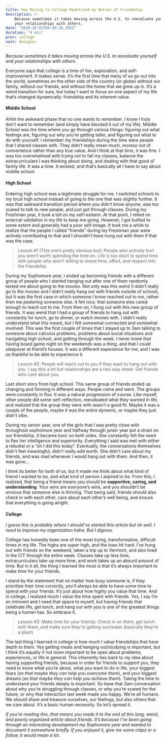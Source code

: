```yaml
---
title: How Moving to College Redefined my Notion of Friendship
description: >-
    Because sometimes it takes moving across the U.S. to reevaluate yourself and
    your relationships with others.
date: "2019-10-01T04:40:36.395Z"
duration: "4 min"
prev: college
next: designer
---
```


_Because sometimes it takes moving across the U.S. to reevaluate yourself and your relationships with others._

Everyone says that college is a time of fun, exploration, and self-improvement. It makes sense. It’s the first time that many of us go out into the world, sometimes on the other side of the country (or globe) without our family, without our friends, and without the home that we grew up in. It’s a weird transition for sure, but today I want to focus on one aspect of my life that’s changed dynamically: friendship and its inherent value.

#### Middle School

Ahhh the awkward phase that no one wants to remember. I know I truly don’t want to remember (and simply have blocked it out of my life). Middle School was the time where you go through various things: figuring out what feelings are, figuring out why you’re getting taller, and figuring out what to do with yourself. I remember my friendships during the time were people that I shared classes with. They didn’t really mean much, moreso out of convenience rather than any true value. And I think at that time, it was fine. I was too overwhelmed with trying not to fail my classes, balance the extracurriculars I was thinking about doing, and dealing with that good ol’ family life. It was a time. It existed, and that’s basically all I have to say about middle school.

#### High School

Entering high school was a legitimate struggle for me. I switched schools to my local high school instead of going to the one that was slightly further. It was that awkward transition period where you didn’t know anyone, was too scared to talk to new people, and just got through classes. During my Freshman year, it took a toll on my self-esteem. At that point, I relied on external validation in my life to keep me going. However, I got bullied to some extent and generally had a poor self-image. It took me a while to realize that the people I called “friends” during my Freshman year were actively contributing to that and I shouldn’t have hung out with them if that was the case.

> Lesson #1 (This one’s pretty obvious but): People who actively hurt you aren’t worth spending the time on. Life is too short to spend time with people who aren’t willing to invest time, effort, and respect into the friendship.

During my Sophomore year, I ended up becoming friends with a different group of people who I started hanging out after one of them randomly texted me about going to the movies. Not only was this weird (I didn’t really go to the movies and I didn’t really hang out with friends outside of school), but it was the first case in which someone I know reached out to me, rather then me pestering someone else. It felt nice, that someone else cared enough to reach out to me. From then on, I hung out with this new group of friends. It was weird that I had a group of friends to hang out with constantly for lunch, go to dinner, or watch movies with. I didn’t really understand what this meant, but I felt somewhat connected and somewhat involved. This was the first couple of times that I stayed up to 3am talking to someone about calculus problems, problems about social situations and navigating high school, and getting through the week. I never knew that having board game night on the weekends was a thing, and that I could sleepover at friend’s houses. It was a different experience for me, and I was so thankful to be able to experience it.

> Lesson #2: People will reach out to you if they want to hang out with you. I say this a lot but relationships are a two way street. Get friends who care about you.

Last short story from high school: This same group of friends ended up changing and forming in different ways. People came and went. The groups were constantly in flux. It was a natural progression of course. Like myself, other people did some self-reflection, reevaluated what they wanted in life, and realized that the group they were with wasn’t a good fit. Maybe it was a couple of the people, maybe it was the entire dynamic, or maybe they just didn’t vibe.

During my senior year, one of the girls that I was pretty close with throughout sophomore year and halfway through junior year put a strain on our friendship. It became toxic on both sides. She constantly felt the need to flex her intelligence and superiority. Everything I said was met with either a rebuttal or a “oh I did this today”. Eventually, the conversations themselves didn’t feel meaningful, didn’t really add worth. She didn’t care about my friends, and was mad whenever I would hang out with them. And then, it was gone…

I think its better for both of us, but it made me think about what kind of friend I wanted to be, and what kind of person I aspired to be. From this, I realized, that being a friend means you should be **supportive, caring, and understanding**. Your wins are everyone’s wins, and you shouldn’t be envious that someone else is thriving. That being said, friends should also check in with each other, care about each other’s well being, and ensure that everything is going alright.

#### College

_I guess this is probably where I should’ve started this article but oh well. I need to improve my organization haha. But I digress._

College has honestly been one of the most trying, transformative, difficult times in my life. The highs are super high, and the lows hit hard. I’ve hung out with friends on the weekend, taken a trip up to Vermont, and also lived in the CIT through the entire week. Classes take up less time, extracurriculars take up more time, and work takes up an absurd amount of time. But in it all, the thing I learned the most is that it’s always important to make time for your friends.

I stand by the statement that no matter how busy someone is, if they prioritize their time correctly, you’ll always be able to have some time to spend with your friends. It’s just about how highly you value that time. And in college, I realized much I value the time spent with friends. Yes, I say I’m an introvert and I need that space to myself, but having friends that celebrate life, get lunch, and hang out with you is one of the greatest things being a human has. So embrace it.

> Lesson #3: Make time for your friends. Check in on them, get lunch with them, and make sure they’re getting sun/water (basically they’re a plant)

The last thing I learned in college is how much I value friendships that have depth to them. Yes getting meals and hanging out/studying is important, but I think it’s equally if not more important to be open about problems, experiences, or life in general. This inherently ties back to my idea about having supporting friends, because in order for friends to support you, they need to know what you’re about, what you want to do in life, your biggest fears (_so that maybe they can help you overcome them_), and your biggest dreams (_so that maybe they can help you achieve them_). Taking the time to understand your friends deeply is important. So have that 3am conversation about why you’re struggling through classes, or why you’re scared for the future, or why that interaction last week made you happy. We’re all humans. We should share and treasure ourselves, our feelings, but also others that we care about. It’s a basic human necessity. So let’s spread it.

_If you’re reading this, that means you made it to the end of this long, weird, and poorly organized article about friends. It’s because I’ve been going through an interesting development my Sophomore year and wanted to document it somewhere briefly. If you enjoyed it, give me some claps or a follow, it would mean a lot._
